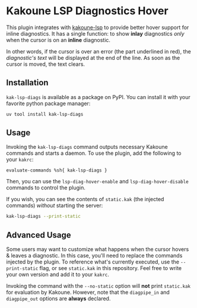 <h1>Kakoune LSP Diagnostics Hover</h1>

This plugin integrates with
[kakoune-lsp](https://github.com/kakoune-lsp/kakoune-lsp) to provide better
hover support for inline diagnostics. It has a single function: to show
**inlay** diagnostics _only_ when the cursor is on an **inline** diagnostic.

In other words, if the cursor is over an error (the part underlined in red), the
_diagnostic's text_ will be displayed at the end of the line. As soon as the
cursor is moved, the text clears.

## Installation

`kak-lsp-diags` is available as a package on PyPI. You can install it with your
favorite python package manager:

```sh
uv tool install kak-lsp-diags
```

## Usage

Invoking the `kak-lsp-diags` command outputs necessary Kakoune commands and
starts a daemon. To use the plugin, add the following to your `kakrc`:

```kak
evaluate-commands %sh{ kak-lsp-diags }
```

Then, you can use the `lsp-diag-hover-enable` and `lsp-diag-hover-disable`
commands to control the plugin.

If you wish, you can see the contents of `static.kak` (the injected commands)
_without_ starting the server:

```sh
kak-lsp-diags --print-static
```

## Advanced Usage

Some users may want to customize what happens when the cursor hovers & leaves a
diagnostic. In this case, you'll need to replace the commands injected by the
plugin. To reference what's currently executed, use the `--print-static` flag,
or see `static.kak` in this repository. Feel free to write your own version and
add it to your `kakrc`.

Invoking the command with the `--no-static` option will **not** print
`static.kak` for evaluation by Kakoune. However, note that the `diagpipe_in` and
`diagpipe_out` options are **always** declared.
